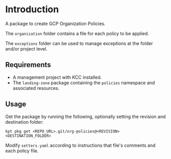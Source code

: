 # Introduction

A package to create GCP Organization Policies.

The `organization` folder contains a file for each policy to be applied.

The `exceptions` folder can be used to manage exceptions at the folder and/or project level.

## Requirements

- A management project with KCC installed.
- The `landing-zone` package containing the `policies` namespace and associated resources.

## Usage

Get the package by running the following, optionally setting the revision and destination folder:

`kpt pkg get <REPO_URL>.git/org-policies@<REVISION> <DESTINATION_FOLDER>`

Modify `setters.yaml` according to instructions that file's comments and each policy file.
